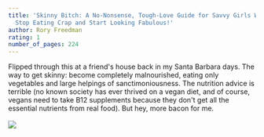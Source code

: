 ```yaml
---
title: 'Skinny Bitch: A No-Nonsense, Tough-Love Guide for Savvy Girls Who Want to
  Stop Eating Crap and Start Looking Fabulous!'
author: Rory Freedman
rating: 1
number_of_pages: 224
---
```


Flipped through this at a friend's house back in my Santa Barbara days. The way to get skinny: become completely malnourished, eating only vegetables and large helpings of sanctimoniousness. The nutrition advice is terrible (no known society has ever thrived on a vegan diet, and of course, vegans need to take B12 supplements because they don't get all the essential nutrients from real food). But hey, more bacon for me.<br/><br/><img src="http://i.imgur.com/ovs5w.jpg">